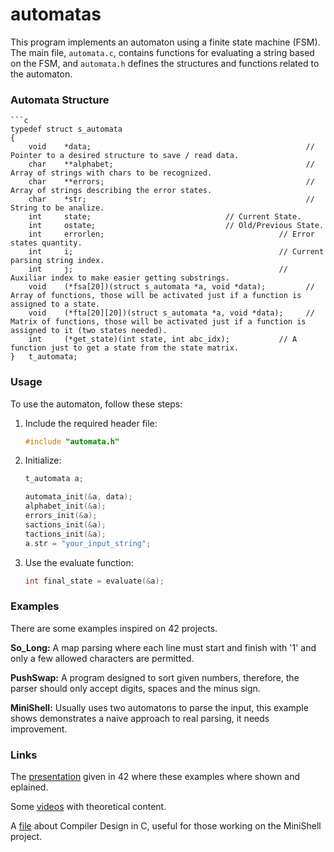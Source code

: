 # automatas

This program implements an automaton using a finite state machine (FSM). The main
file, `automata.c`, contains functions for evaluating a string based on the FSM,
and `automata.h` defines the structures and functions related to the automaton.


### Automata Structure

	```c
	typedef struct s_automata
	{
		void	*data;                                                // Pointer to a desired structure to save / read data.
		char	**alphabet;                                           // Array of strings with chars to be recognized.
		char	**errors;                                             // Array of strings describing the error states.
		char	*str;                                                 // String to be analize.
		int		state;					            // Current State.
		int		ostate;					            // Old/Previous State.
		int		errorlen;                                       // Error states quantity.
		int		i;                                              // Current parsing string index.
		int		j;                                              // Auxiliar index to make easier getting substrings.
		void	(*fsa[20])(struct s_automata *a, void *data);         // Array of functions, those will be activated just if a function is assigned to a state.
		void	(*fta[20][20])(struct s_automata *a, void *data);     // Matrix of functions, those will be activated just if a function is assigned to it (two states needed).
		int		(*get_state)(int state, int abc_idx);           // A function just to get a state from the state matrix.
	}	t_automata;


### Usage

To use the automaton, follow these steps:

1. Include the required header file:

      ```c
      #include "automata.h"

2.  Initialize:
      ```c
      t_automata a;

      automata_init(&a, data);
      alphabet_init(&a);
      errors_init(&a);
      sactions_init(&a);
      tactions_init(&a);
      a.str = "your_input_string";

3.  Use the evaluate function:
      ```c
      int final_state = evaluate(&a);


### Examples

There are some examples inspired on 42 projects.

**So_Long:** A map parsing where each line must start and finish with '1' and only a few allowed characters are permitted.

**PushSwap:** A program designed to sort given numbers, therefore, the parser should only accept digits, spaces and the minus sign.

**MiniShell:** Usually uses two automatons to parse the input, this example shows demonstrates a naive approach to real parsing,
  it needs improvement.


### Links

The [presentation]([URL](https://docs.google.com/presentation/d/1ufalJ-XsxPrYjmpsoG6mrgfZn7XBrcOB6rXR-9xw56w/edit#slide=id.g1ec4f24304a_0_235)https://docs.google.com/presentation/d/1ufalJ-XsxPrYjmpsoG6mrgfZn7XBrcOB6rXR-9xw56w/edit#slide=id.g1ec4f24304a_0_235) given in 42 where these examples where shown and eplained.

Some [videos](https://www.youtube.com/watch?v=0x_dbHi7dEY&list=PLrsxkaDs20ZTCxLHHe66YHhuOxkwJnSMH&index=1) with theoretical content.

A [file](https://holub.com/goodies/compiler/compilerDesignInC.pdf) about Compiler Design in C, useful for those working on the MiniShell project.
      
